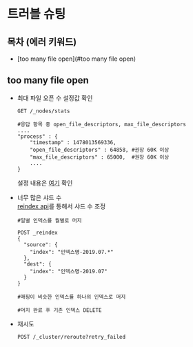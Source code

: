 # 트러블 슈팅

## 목차 (에러 키워드)
- [too many file open](#too many file open)


## too many file open
* 최대 파일 오픈 수 설정값 확인
    ```
    GET /_nodes/stats
    
    #응답 항목 중 open_file_descriptors, max_file_descriptors
    ....
    "process" : {
        "timestamp" : 1478013569336,
        "open_file_descriptors" : 64858, #권장 60K 이상
        "max_file_descriptors" : 65000,  #권장 60K 이상
        ....
    }       
    ```
    설정 내용은 [여기](https://github.com/parkjungwoong/elastic-stack/blob/master/elasticsearch/%EC%84%A4%EC%A0%95%20%EC%A0%95%EB%B3%B4.md#os-%EC%84%A4%EC%A0%95) 확인
    
* 너무 많은 샤드 수\
    [reindex api](https://www.elastic.co/guide/en/elasticsearch/reference/current/docs-reindex.html)를 통해서 샤드 수 조정

    ```
    #일별 인덱스를 월별로 머지
    
    POST _reindex
    {
      "source": {
        "index": "인덱스명-2019.07.*"
      },
      "dest": {
        "index": "인덱스명-2019.07"
      }
    }
      
    #매핑이 비슷한 인덱스를 하나의 인덱스로 머지
   
    #머지 완료 후 기존 인덱스 DELETE  
    ```
* 재시도
    ```
    POST /_cluster/reroute?retry_failed
    ```


